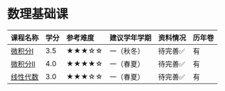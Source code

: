 # 数理基础课

<style>
.md-typeset table:not([class]) th {
    min-width: 1em;
}
</style>

<div style="text-align: center" markdown="1">

|课程名称|学分|参考难度|建议学年学期|资料情况|历年卷|
|:--|:--|:--|:--|:--|:--|
|[微积分Ⅰ](微积分1/)|3.5|★★★☆☆|一（秋冬）|待完善✅|有|
|[微积分Ⅱ](微积分2/)|4.0|★★★★☆|一（春夏）|待完善✅|有|
|[线性代数](线性代数/)|3.0|★★★☆☆|一（春夏）|待完善✅|有|
